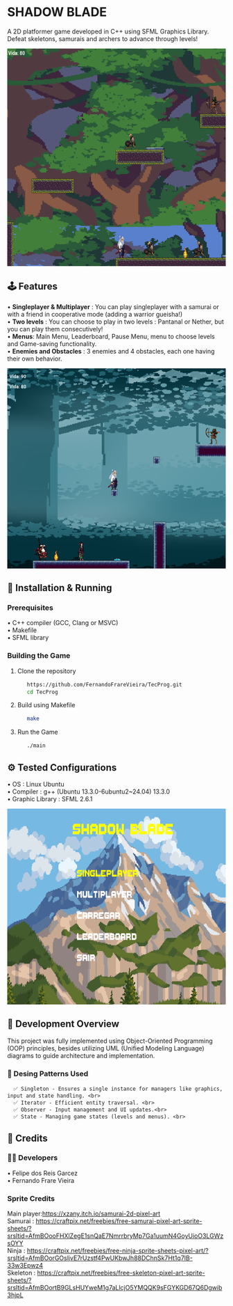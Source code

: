 # SHADOW BLADE
   A 2D platformer game developed in C++ using SFML Graphics Library. Defeat skeletons, samurais and archers to advance through levels! <br>

   <img src="assets/imagens/fase1.png" width="750" height="500"> <br>

## 🕹️ Features 
   • **Singleplayer & Multiplayer** : You can play singleplayer with a samurai or with a friend in cooperative mode (adding a warrior gueisha!) <br>
   • **Two levels** : You can choose to play in two levels : Pantanal or Nether, but you can play them consecutively! <br>
   • **Menus**: Main Menu, Leaderboard, Pause Menu, menu to choose levels and Game-saving functionality. <br>
   • **Enemies and Obstacles** : 3  enemies and 4 obstacles, each one having their own behavior. <br>

   <img src="assets/imagens/fase2.png" width="750" height="460"> <br>
## 🚀 Installation & Running
   ### Prerequisites
   • C++ compiler (GCC, Clang or MSVC) <br>
   • Makefile <br>
   • SFML library <br>
   ### Building the Game
   1. Clone the repository 
      ```sh
         https://github.com/FernandoFrareVieira/TecProg.git
         cd TecProg
      ```
   2. Build using Makefile
         ```sh
            make
         ```
   3. Run the Game
         ```sh
            ./main
         ```
   ## ⚙️ Tested Configurations  
   • OS : Linux Ubuntu    
   • Compiler : g++ (Ubuntu 13.3.0-6ubuntu2~24.04) 13.3.0  
   • Graphic Library : SFML 2.6.1

   
   <img src="assets/imagens/menu.png" width="650" height="450"> <br>

## 🎯 Development Overview
   This project was fully implemented using Object-Oriented Programming (OOP) principles, besides utilizing UML (Unified Modeling Language) diagrams to guide architecture and implementation.
   ### 🧠 Desing Patterns Used 
      ✅ Singleton - Ensures a single instance for managers like graphics, input and state handling. <br>
      ✅ Iterator - Efficient entity traversal. <br>
      ✅ Observer - Input management and UI updates.<br>
      ✅ State - Managing game states (levels and menus). <br>
## 📜 Credits 
   ### :technologist: Developers 
   • Felipe dos Reis Garcez <br>
   • Fernando Frare Vieira
   ### Sprite Credits 
   Main player:https://xzany.itch.io/samurai-2d-pixel-art  
   Samurai : https://craftpix.net/freebies/free-samurai-pixel-art-sprite-sheets/?srsltid=AfmBOooFHXlZegE1snQaE7NmrrbryMp7Ga1uumN4GoyUioO3LGWzsOYY  
   Ninja : https://craftpix.net/freebies/free-ninja-sprite-sheets-pixel-art/?srsltid=AfmBOorGOsljvE7rUzstf4PwUKbwJh88DChnSk7Ht1q7IB-33w3Epwz4  
   Skeleton : https://craftpix.net/freebies/free-skeleton-pixel-art-sprite-sheets/?srsltid=AfmBOortB9GLsHUYweM1g7aLlcjO5YMQQK9sFGYKGD67Q6Dgwib3hjpL    
   
   
